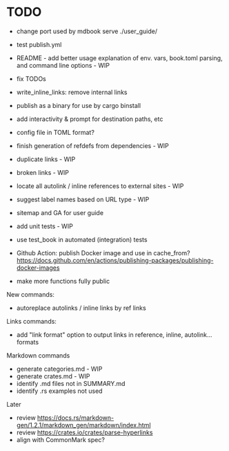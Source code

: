 # TODO

- change port used by mdbook serve ./user_guide/
- test publish.yml

- README - add better usage explanation of env. vars, book.toml parsing, and command line options - WIP

- fix TODOs
- write_inline_links: remove internal links

- publish as a binary for use by cargo binstall

- add interactivity & prompt for destination paths, etc
- config file in TOML format?

- finish generation of refdefs from dependencies - WIP
- duplicate links - WIP
- broken links - WIP
- locate all autolink / inline references to external sites - WIP
- suggest label names based on URL type - WIP

- sitemap and GA for user guide

- add unit tests - WIP
- use test_book in automated (integration) tests

- Github Action: publish Docker image and use in cache_from? <https://docs.github.com/en/actions/publishing-packages/publishing-docker-images>

- make more functions fully public

New commands:

- autoreplace autolinks / inline links by ref links

Links commands:

- add "link format" option to output links in reference, inline, autolink... formats

Markdown commands

- generate categories.md - WIP
- generate crates.md - WIP
- identify .md files not in SUMMARY.md
- identify .rs examples not used

Later

- review <https://docs.rs/markdown-gen/1.2.1/markdown_gen/markdown/index.html>
- review <https://crates.io/crates/parse-hyperlinks>
- align with CommonMark spec?
